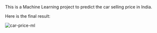 This is a Machine Learning project to predict the car selling price in India.

Here is the final result:

![car-price-ml](https://user-images.githubusercontent.com/55740923/224024747-8e1ced41-a74d-4734-8008-960a23a3f557.jpg)
